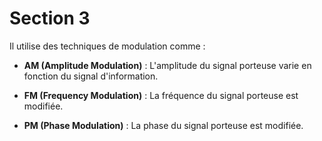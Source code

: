 # Section 3

Il utilise des techniques de modulation comme :

-   **AM (Amplitude Modulation)** : L'amplitude du signal porteuse varie
    en fonction du signal d'information.

-   **FM (Frequency Modulation)** : La fréquence du signal porteuse est
    modifiée.

-   **PM (Phase Modulation)** : La phase du signal porteuse est
    modifiée.
